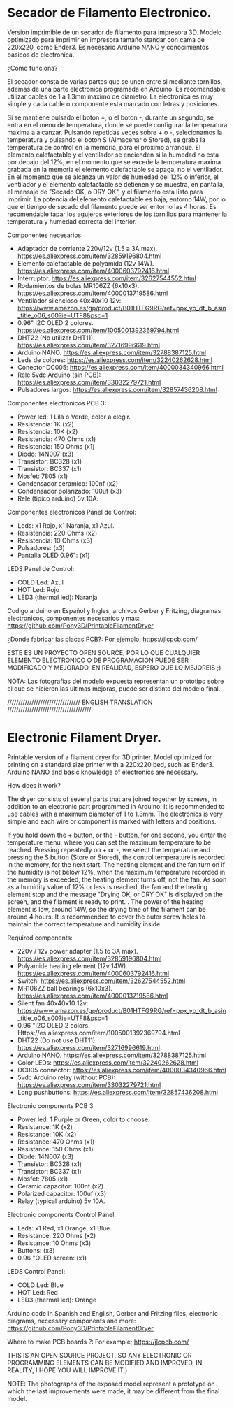 # Secador de Filamento Electronico.

Version imprimible de un secador de filamento para impresora 3D.
Modelo optimizado para imprimir en impresora tamaño standar con cama de 220x220, como Ender3.
Es necesario Arduino NANO y conocimientos basicos de electronica.

¿Como funciona?

El secador consta de varias partes que se unen entre si mediante tornillos, ademas de una parte electronica programada en Arduino.
Es recomendable utilizar cables de 1 a 1.3mm maximo de diametro. La electronica es muy simple y cada cable o componente esta marcado con letras y posiciones.

Si se mantiene pulsado el boton +, o el boton -, durante un segundo, se entra en el menu de temperatura, donde se puede configurar la temperatura maxima a alcanzar.
Pulsando repetidas veces sobre + o -, selecionamos la temperatura y pulsando el boton S (Almacenar o Stored), se graba la temperatura de control en la memoria, para el proximo arranque.
El elemento calefactable y el ventilador se encienden si la humedad no esta por debajo del 12%, en el momento que se excede la temperatura maxima grabada en la memoria el elemento calefactable se apaga, no el ventilador.
En el momento que se alcanza un valor de humedad del 12% o inferior, el ventilador y el elemento calefactable se detienen y se muestra, en pantalla, el mensaje de "Secado OK, o DRY OK", y el filamento esta listo para imprimir.
La potencia del elemento calefactable es baja, entorno 14W, por lo que el tiempo de secado del filamento puede ser entorno las 4 horas.
Es recomendable tapar los agujeros exteriores de los tornillos para mantener la temperatura y humedad correcta del interior.


Componentes necesarios:
- Adaptador de corriente 220v/12v (1.5 a 3A max). https://es.aliexpress.com/item/32859196804.html
- Elemento calefactable de polyamida (12v 14W). https://es.aliexpress.com/item/4000603792416.html
- Interruptor. https://es.aliexpress.com/item/32627544552.html
- Rodamientos de bolas MR106ZZ (6x10x3). https://es.aliexpress.com/item/4000013719586.html
- Ventilador silencioso 40x40x10 12v: https://www.amazon.es/gp/product/B01HTFG9RG/ref=ppx_yo_dt_b_asin_title_o06_s00?ie=UTF8&psc=1
- 0.96" I2C OLED 2 colores. https://es.aliexpress.com/item/1005001392369794.html
- DHT22 (No utilizar DHT11). https://es.aliexpress.com/item/32716996619.html
- Arduino NANO. https://es.aliexpress.com/item/32788387125.html
- Leds de colores: https://es.aliexpress.com/item/32240262628.html
- Conector DC005: https://es.aliexpress.com/item/4000034340966.html
- Rele 5vdc Arduino (sin PCB): https://es.aliexpress.com/item/33032279721.html
- Pulsadores largos: https://es.aliexpress.com/item/32857436208.html



Componentes electronicos PCB 3:
- Power led: 1 Lila o Verde, color a elegir.
- Resistencia: 1K (x2)
- Resistencia: 10K (x2)
- Resistencia: 470 Ohms (x1)
- Resistencia: 150 Ohms (x1)
- Diodo: 14N007 (x3)
- Transistor: BC328 (x1)
- Transistor: BC337 (x1)
- Mosfet: 7805 (x1)
- Condensador ceramico: 100nf (x2)
- Condensador polarizado: 100uf (x3)
- Rele (tipico arduino) 5v 10A.

Componentes electronicos Panel de Control:
- Leds: x1 Rojo, x1 Naranja, x1 Azul.
- Resistencia: 220 Ohms (x2)
- Resistencia: 10 Ohms (x3)
- Pulsadores: (x3)
- Pantalla OLED 0.96": (x1)

LEDS Panel de Control:
- COLD Led: Azul
- HOT Led: Rojo
- LED3 (thermal led): Naranja




Codigo arduino en Español y Ingles, archivos Gerber y Fritzing, diagramas electronicos, componentes necesarios y mas:
https://github.com/Pony3D/PrintableFilamentDryer


¿Donde fabricar las placas PCB?: 
Por ejemplo; https://jlcpcb.com/

ESTE ES UN PROYECTO OPEN SOURCE, POR LO QUE CUALQUIER ELEMENTO ELECTRONICO O DE PROGRAMACION PUEDE SER MODIFICADO Y MEJORADO, EN REALIDAD, ESPERO QUE LO MEJOREIS ;)

NOTA: Las fotografias del modelo expuesta representan un prototipo sobre el que se hicieron las ultimas mejoras, puede ser distinto del modelo final.





///////////////////////////////// ENGLISH TRANSLATION //////////////////////////////////////

# Electronic Filament Dryer.

Printable version of a filament dryer for 3D printer.
Model optimized for printing on a standard size printer with a 220x220 bed, such as Ender3.
Arduino NANO and basic knowledge of electronics are necessary.

How does it work?

The dryer consists of several parts that are joined together by screws, in addition to an electronic part programmed in Arduino.
It is recommended to use cables with a maximum diameter of 1 to 1.3mm. The electronics is very simple and each wire or component is marked with letters and positions.

If you hold down the + button, or the - button, for one second, you enter the temperature menu, where you can set the maximum temperature to be reached.
Pressing repeatedly on + or -, we select the temperature and pressing the S button (Store or Stored), the control temperature is recorded in the memory, for the next start.
The heating element and the fan turn on if the humidity is not below 12%, when the maximum temperature recorded in the memory is exceeded, the heating element turns off, not the fan.
As soon as a humidity value of 12% or less is reached, the fan and the heating element stop and the message "Drying OK, or DRY OK" is displayed on the screen, and the filament is ready to print. .
The power of the heating element is low, around 14W, so the drying time of the filament can be around 4 hours.
It is recommended to cover the outer screw holes to maintain the correct temperature and humidity inside.


Required components:
- 220v / 12v power adapter (1.5 to 3A max). https://es.aliexpress.com/item/32859196804.html
- Polyamide heating element (12v 14W). https://es.aliexpress.com/item/4000603792416.html
- Switch. https://es.aliexpress.com/item/32627544552.html
- MR106ZZ ball bearings (6x10x3). https://es.aliexpress.com/item/4000013719586.html
- Silent fan 40x40x10 12v: https://www.amazon.es/gp/product/B01HTFG9RG/ref=ppx_yo_dt_b_asin_title_o06_s00?ie=UTF8&psc=1
- 0.96 "I2C OLED 2 colors. Https://es.aliexpress.com/item/1005001392369794.html
- DHT22 (Do not use DHT11). https://es.aliexpress.com/item/32716996619.html
- Arduino NANO. https://es.aliexpress.com/item/32788387125.html
- Color LEDs: https://es.aliexpress.com/item/32240262628.html
- DC005 connector: https://es.aliexpress.com/item/4000034340966.html
- 5vdc Arduino relay (without PCB): https://es.aliexpress.com/item/33032279721.html
- Long pushbuttons: https://es.aliexpress.com/item/32857436208.html



Electronic components PCB 3:
- Power led: 1 Purple or Green, color to choose.
- Resistance: 1K (x2)
- Resistance: 10K (x2)
- Resistance: 470 Ohms (x1)
- Resistance: 150 Ohms (x1)
- Diode: 14N007 (x3)
- Transistor: BC328 (x1)
- Transistor: BC337 (x1)
- Mosfet: 7805 (x1)
- Ceramic capacitor: 100nf (x2)
- Polarized capacitor: 100uf (x3)
- Relay (typical arduino) 5v 10A.

Electronic components Control Panel:
- Leds: x1 Red, x1 Orange, x1 Blue.
- Resistance: 220 Ohms (x2)
- Resistance: 10 Ohms (x3)
- Buttons: (x3)
- 0.96 "OLED screen: (x1)

LEDS Control Panel:
- COLD Led: Blue
- HOT Led: Red
- LED3 (thermal led): Orange




Arduino code in Spanish and English, Gerber and Fritzing files, electronic diagrams, necessary components and more:
https://github.com/Pony3D/PrintableFilamentDryer


Where to make PCB boards ?:
For example; https://jlcpcb.com/

THIS IS AN OPEN SOURCE PROJECT, SO ANY ELECTRONIC OR PROGRAMMING ELEMENTS CAN BE MODIFIED AND IMPROVED, IN REALITY, I HOPE YOU WILL IMPROVE IT;)

NOTE: The photographs of the exposed model represent a prototype on which the last improvements were made, it may be different from the final model.
